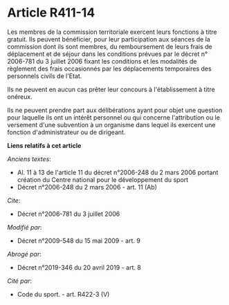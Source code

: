 # Article R411-14

Les membres de la commission territoriale exercent leurs fonctions à titre gratuit. Ils peuvent bénéficier, pour leur
participation aux séances de la commission dont ils sont membres, du remboursement de leurs frais de déplacement et de séjour
dans les conditions prévues par le décret n° 2006-781 du 3 juillet 2006 fixant les conditions et les modalités de règlement
des frais occasionnés par les déplacements temporaires des personnels civils de l'Etat. 

Ils ne peuvent en aucun cas prêter leur concours à l'établissement à titre onéreux. 

Ils ne peuvent prendre part aux délibérations ayant pour objet une question pour laquelle ils ont un intérêt personnel ou qui
concerne l'attribution ou le versement d'une subvention à un organisme dans lequel ils exercent une fonction d'administrateur
ou de dirigeant.

**Liens relatifs à cet article**

_Anciens textes_:

  - Al. 11 à 13 de l'article 11 du décret n°2006-248 du 2 mars 2006 portant création du Centre national pour le développement du sport
  - Décret n°2006-248 du 2 mars 2006 - art. 11 (Ab)

_Cite_:

  - Décret n°2006-781 du 3 juillet 2006

_Modifié par_:

  - Décret n°2009-548 du 15 mai 2009 - art. 9

_Abrogé par_:

  - Décret n°2019-346 du 20 avril 2019 - art. 8

_Cité par_:

  - Code du sport. - art. R422-3 (V)
